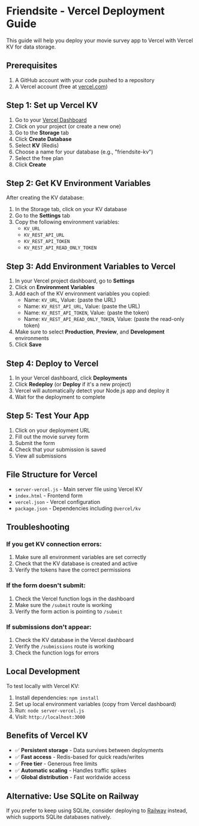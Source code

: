 # Friendsite - Vercel Deployment Guide

This guide will help you deploy your movie survey app to Vercel with Vercel KV for data storage.

## Prerequisites

1. A GitHub account with your code pushed to a repository
2. A Vercel account (free at [vercel.com](https://vercel.com))

## Step 1: Set up Vercel KV

1. Go to your [Vercel Dashboard](https://vercel.com/dashboard)
2. Click on your project (or create a new one)
3. Go to the **Storage** tab
4. Click **Create Database**
5. Select **KV** (Redis)
6. Choose a name for your database (e.g., "friendsite-kv")
7. Select the free plan
8. Click **Create**

## Step 2: Get KV Environment Variables

After creating the KV database:

1. In the Storage tab, click on your KV database
2. Go to the **Settings** tab
3. Copy the following environment variables:
   - `KV_URL`
   - `KV_REST_API_URL`
   - `KV_REST_API_TOKEN`
   - `KV_REST_API_READ_ONLY_TOKEN`

## Step 3: Add Environment Variables to Vercel

1. In your Vercel project dashboard, go to **Settings**
2. Click on **Environment Variables**
3. Add each of the KV environment variables you copied:
   - Name: `KV_URL`, Value: (paste the URL)
   - Name: `KV_REST_API_URL`, Value: (paste the URL)
   - Name: `KV_REST_API_TOKEN`, Value: (paste the token)
   - Name: `KV_REST_API_READ_ONLY_TOKEN`, Value: (paste the read-only token)
4. Make sure to select **Production**, **Preview**, and **Development** environments
5. Click **Save**

## Step 4: Deploy to Vercel

1. In your Vercel dashboard, click **Deployments**
2. Click **Redeploy** (or **Deploy** if it's a new project)
3. Vercel will automatically detect your Node.js app and deploy it
4. Wait for the deployment to complete

## Step 5: Test Your App

1. Click on your deployment URL
2. Fill out the movie survey form
3. Submit the form
4. Check that your submission is saved
5. View all submissions

## File Structure for Vercel

- `server-vercel.js` - Main server file using Vercel KV
- `index.html` - Frontend form
- `vercel.json` - Vercel configuration
- `package.json` - Dependencies including `@vercel/kv`

## Troubleshooting

### If you get KV connection errors:
1. Make sure all environment variables are set correctly
2. Check that the KV database is created and active
3. Verify the tokens have the correct permissions

### If the form doesn't submit:
1. Check the Vercel function logs in the dashboard
2. Make sure the `/submit` route is working
3. Verify the form action is pointing to `/submit`

### If submissions don't appear:
1. Check the KV database in the Vercel dashboard
2. Verify the `/submissions` route is working
3. Check the function logs for errors

## Local Development

To test locally with Vercel KV:

1. Install dependencies: `npm install`
2. Set up local environment variables (copy from Vercel dashboard)
3. Run: `node server-vercel.js`
4. Visit: `http://localhost:3000`

## Benefits of Vercel KV

- ✅ **Persistent storage** - Data survives between deployments
- ✅ **Fast access** - Redis-based for quick reads/writes
- ✅ **Free tier** - Generous free limits
- ✅ **Automatic scaling** - Handles traffic spikes
- ✅ **Global distribution** - Fast worldwide access

## Alternative: Use SQLite on Railway

If you prefer to keep using SQLite, consider deploying to [Railway](https://railway.app) instead, which supports SQLite databases natively. 